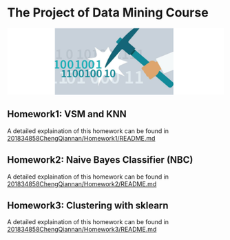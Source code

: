 # The Project of Data Mining Course
![DataMining](https://github.com/QiannanCheng/201834858ChengQiannan/blob/master/DataMining.png "Data Mining Logo")  
## Homework1: VSM and KNN
A detailed explaination of this homework can be found in [201834858ChengQiannan/Homework1/README.md](https://github.com/QiannanCheng/201834858ChengQiannan/blob/master/Homework1/README.md) 
## Homework2: Naive Bayes Classifier (NBC)
A detailed explaination of this homework can be found in [201834858ChengQiannan/Homework2/README.md](https://github.com/QiannanCheng/201834858ChengQiannan/blob/master/Homework2/README.md)
## Homework3: Clustering with sklearn
A detailed explaination of this homework can be found in [201834858ChengQiannan/Homework3/README.md](https://github.com/QiannanCheng/201834858ChengQiannan/blob/master/Homework3/README.md)

